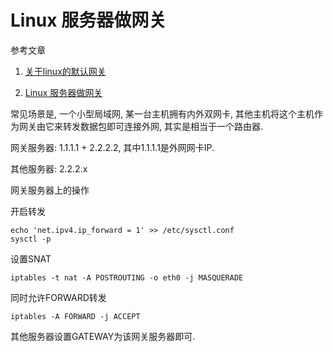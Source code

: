 # Linux 服务器做网关

参考文章

1. [关于linux的默认网关](http://rainbird.blog.51cto.com/211214/237082/)

2. [Linux 服务器做网关](https://my.oschina.net/guol/blog/125660)

常见场景是, 一个小型局域网, 某一台主机拥有内外双网卡, 其他主机将这个主机作为网关由它来转发数据包即可连接外网, 其实是相当于一个路由器.

网关服务器: 1.1.1.1 + 2.2.2.2, 其中1.1.1.1是外网网卡IP.

其他服务器: 2.2.2.x

网关服务器上的操作

开启转发

```
echo 'net.ipv4.ip_forward = 1' >> /etc/sysctl.conf
sysctl -p
```

设置SNAT

```
iptables -t nat -A POSTROUTING -o eth0 -j MASQUERADE
```

同时允许FORWARD转发

```
iptables -A FORWARD -j ACCEPT
```

其他服务器设置GATEWAY为该网关服务器即可.

